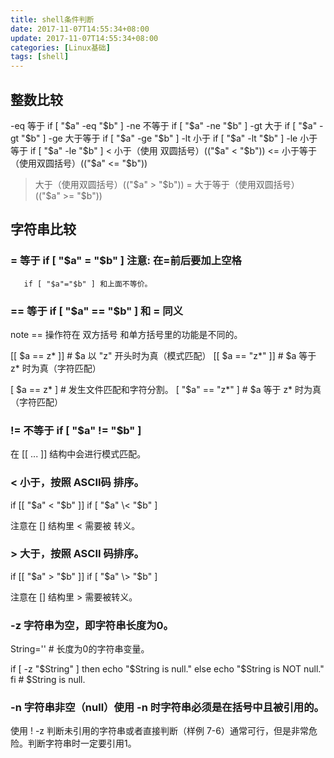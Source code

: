 ```yaml
---
title: shell条件判断
date: 2017-11-07T14:55:34+08:00
update: 2017-11-07T14:55:34+08:00
categories: [Linux基础]
tags: [shell]
---
```

## 整数比较
-eq 等于      if [ "$a" -eq "$b" ]
-ne 不等于    if [ "$a" -ne "$b" ]
-gt 大于      if [ "$a" -gt "$b" ]
-ge 大于等于  if [ "$a" -ge "$b" ]
-lt 小于     if [ "$a" -lt "$b" ]
-le 小于等于  if [ "$a" -le "$b" ]
< 小于（使用 双圆括号）(("$a" < "$b"))
<= 小于等于（使用双圆括号）(("$a" <= "$b"))
> 大于（使用双圆括号）(("$a" > "$b"))
>= 大于等于（使用双圆括号） (("$a" >= "$b"))

## 字符串比较
### = 等于  if [ "$a" = "$b" ] 注意: 在=前后要加上空格
       if [ "$a"="$b" ] 和上面不等价。
### == 等于 if [ "$a" == "$b" ] 和 = 同义
   note == 操作符在 双方括号 和单方括号里的功能是不同的。

[[ $a == z* ]]   # $a 以 "z" 开头时为真（模式匹配）
[[ $a == "z*" ]] # $a 等于 z* 时为真（字符匹配）

[ $a == z* ]     # 发生文件匹配和字符分割。
[ "$a" == "z*" ] # $a 等于 z* 时为真（字符匹配）

### != 不等于 if [ "$a" != "$b" ]
在 [[ ... ]] 结构中会进行模式匹配。
### < 小于，按照 ASCII码 排序。

if [[ "$a" < "$b" ]]
if [ "$a" \< "$b" ]

注意在 [] 结构里 < 需要被 转义。

### > 大于，按照 ASCII 码排序。

if [[ "$a" > "$b" ]]
if [ "$a" \> "$b" ]

注意在 [] 结构里 > 需要被转义。

### -z 字符串为空，即字符串长度为0。

String=''   # 长度为0的字符串变量。

if [ -z "$String" ]
then
  echo "\$String is null."
else
  echo "\$String is NOT null."
fi     # $String is null.

### -n 字符串非空（null）使用 -n 时字符串必须是在括号中且被引用的。
使用 ! -z 判断未引用的字符串或者直接判断（样例 7-6）通常可行，但是非常危险。判断字符串时一定要引用1。
